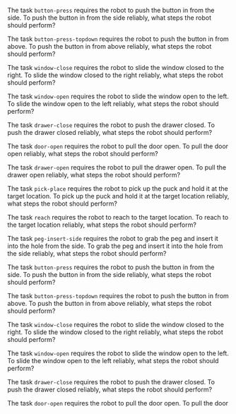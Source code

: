 

The task `button-press` requires the robot to push the button in from the side.
To push the button in from the side reliably, what steps the robot should perform?

The task `button-press-topdown` requires the robot to push the button in from above.
To push the button in from above reliably, what steps the robot should perform?

The task `window-close` requires the robot to slide the window closed to the right.
To slide the window closed to the right reliably, what steps the robot should perform?

The task `window-open` requires the robot to slide the window open to the left.
To slide the window open to the left reliably, what steps the robot should perform?

The task `drawer-close` requires the robot to push the drawer closed.
To push the drawer closed reliably, what steps the robot should perform?

The task `door-open` requires the robot to pull the door open.
To pull the door open reliably, what steps the robot should perform?

The task `drawer-open` requires the robot to pull the drawer open.
To pull the drawer open reliably, what steps the robot should perform?

The task `pick-place` requires the robot to pick up the puck and hold it at the target location.
To pick up the puck and hold it at the target location reliably, what steps the robot should perform?

The task `reach` requires the robot to reach to the target location.
To reach to the target location reliably, what steps the robot should perform?

The task `peg-insert-side` requires the robot to grab the peg and insert it into the hole from the side.
To grab the peg and insert it into the hole from the side reliably, what steps the robot should perform?

The task `button-press` requires the robot to push the button in from the side.
To push the button in from the side reliably, what steps the robot should perform?

The task `button-press-topdown` requires the robot to push the button in from above.
To push the button in from above reliably, what steps the robot should perform?

The task `window-close` requires the robot to slide the window closed to the right.
To slide the window closed to the right reliably, what steps the robot should perform?

The task `window-open` requires the robot to slide the window open to the left.
To slide the window open to the left reliably, what steps the robot should perform?

The task `drawer-close` requires the robot to push the drawer closed.
To push the drawer closed reliably, what steps the robot should perform?

The task `door-open` requires the robot to pull the door open.
To pull the door